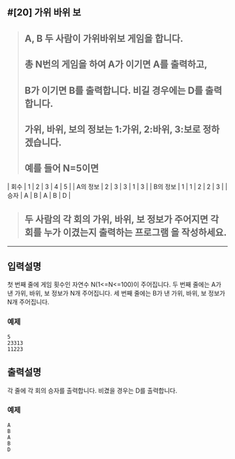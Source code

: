 
#[20] 가위 바위 보
---

> ## A, B 두 사람이 가위바위보 게임을 합니다. 
> ## 총 N번의 게임을 하여 A가 이기면 A를 출력하고, 
> ## B가 이기면 B를 출력합니다. 비길 경우에는 D를 출력합니다.
> ## 가위, 바위, 보의 정보는 1:가위, 2:바위, 3:보로 정하겠습니다.
> ## 예를 들어 N=5이면

| 회수 | 1 | 2 | 3 | 4 | 5 |
| A의 정보 | 2 | 3 | 3 | 1 | 3 |
| B의 정보 | 1 | 1 | 2 | 2 | 3 |
| 승자 | A | B | A | B | D |


> ## 두 사람의 각 회의 가위, 바위, 보 정보가 주어지면 각 회를 누가 이겼는지 출력하는 프로그램 을 작성하세요.

---

## 입력설명
첫 번째 줄에 게임 횟수인 자연수 N(1<=N<=100)이 주어집니다. 
두 번째 줄에는 A가 낸 가위, 바위, 보 정보가 N개 주어집니다. 
세 번째 줄에는 B가 낸 가위, 바위, 보 정보가 N개 주어집니다.

### 예제
```
5 
23313 
11223
```

## 출력설명
각 줄에 각 회의 승자를 출력합니다. 비겼을 경우는 D를 출력합니다.

### 예제

```
A 
B 
A 
B 
D
```


